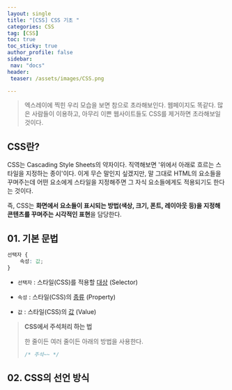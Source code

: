 ```yaml
---
layout: single
title: "[CSS] CSS 기초 "
categories: CSS
tag: [CSS]
toc: true
toc_sticky: true
author_profile: false
sidebar:
 nav: "docs"
header:
 teaser: /assets/images/CSS.png

---
```


> 엑스레이에 찍힌 우리 모습을 보면 참으로 초라해보인다. 웹페이지도 똑같다. 많은 사람들이 이용하고, 아무리 이쁜 웹사이트들도 CSS를 제거하면 초라해보일 것이다. 

## CSS란?

CSS는 Cascading Style Sheets의 약자이다. 직역해보면 '위에서 아래로 흐르는 스타일을 지정하는 종이'이다. 이게 무슨 말인지 싶겠지만, 말 그대로 HTML의 요소들을 꾸며주는데 어떤 요소에게 스타일을 지정해주면 그 자식 요소들에게도 적용되기도 한다는 것이다. 

즉, CSS는 **화면에서 요소들이 표시되는 방법(색상, 크기, 폰트, 레이아웃 등)을 지정해 콘텐츠를 꾸며주는 시각적인 표현**을 담당한다. 

## 01. 기본 문법

```css
선택자 {
    속성: 값;
}
```

- `선택자` : 스타일(CSS)를 적용할 <u>대상</u> (Selector) 

- `속성` : 스타일(CSS)의 <u>종류</u> (Property)

- `값` : 스타일(CSS)의 <u>값</u> (Value)

> **CSS에서 주석처리 하는 법**
> 
> 한 줄이든 여러 줄이든 아래의 방법을 사용한다. 
> 
> ```css
> /* 주석~~ */ 
> ```

## 02. CSS의 선언 방식
